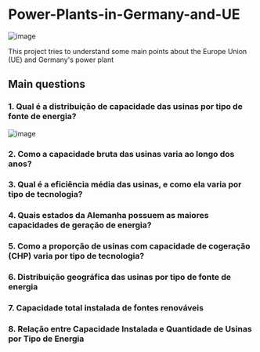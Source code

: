 # Power-Plants-in-Germany-and-UE

![image](https://github.com/user-attachments/assets/bb9cb878-6ec6-4ee0-b2d1-bd39ce896d24)

This project tries to understand some main points about the Europe Union (UE) and Germany's power plant

## Main questions

### 1. Qual é a distribuição de capacidade das usinas por tipo de fonte de energia?

![image](https://github.com/user-attachments/assets/e7256f7a-29cd-4afd-8013-16ef5d34a82a)

### 2. Como a capacidade bruta das usinas varia ao longo dos anos?
### 3. Qual é a eficiência média das usinas, e como ela varia por tipo de tecnologia?
### 4. Quais estados da Alemanha possuem as maiores capacidades de geração de energia?
### 5. Como a proporção de usinas com capacidade de cogeração (CHP) varia por tipo de tecnologia?
### 6. Distribuição geográfica das usinas por tipo de fonte de energia
### 7. Capacidade total instalada de fontes renováveis
### 8. Relação entre Capacidade Instalada e Quantidade de Usinas por Tipo de Energia
